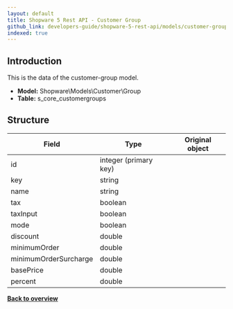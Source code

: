 ```yaml
---
layout: default
title: Shopware 5 Rest API - Customer Group
github_link: developers-guide/shopware-5-rest-api/models/customer-group/index.md
indexed: true
---
```


## Introduction

This is the data of the customer-group model.

* **Model:** Shopware\Models\Customer\Group
* **Table:** s_core_customergroups


## Structure

| Field                 | Type                  | Original object                                 |
|-----------------------|-----------------------|-------------------------------------------------|
| id             	    | integer (primary key) |                                                 |
| key                   | string                |                                                 |
| name                  | string                |                                                 |
| tax                   | boolean               |                                                 |
| taxInput              | boolean               |                                                 |
| mode                  | boolean               |                                                 |
| discount              | double                |                                                 |
| minimumOrder          | double                |                                                 |
| minimumOrderSurcharge | double                |                                                 |
| basePrice             | double                |                                                 |
| percent               | double                |                                                 |

**[Back to overview](../)**